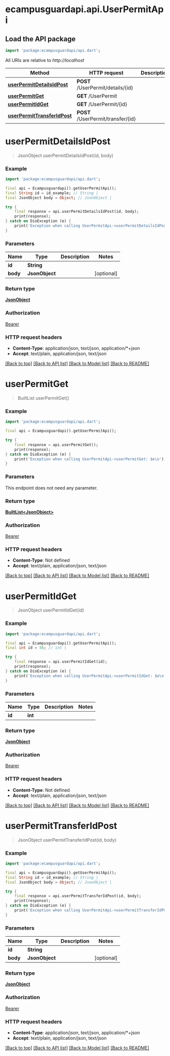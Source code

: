 # ecampusguardapi.api.UserPermitApi

## Load the API package
```dart
import 'package:ecampusguardapi/api.dart';
```

All URIs are relative to *http://localhost*

Method | HTTP request | Description
------------- | ------------- | -------------
[**userPermitDetailsIdPost**](UserPermitApi.md#userpermitdetailsidpost) | **POST** /UserPermit/details/{id} | 
[**userPermitGet**](UserPermitApi.md#userpermitget) | **GET** /UserPermit | 
[**userPermitIdGet**](UserPermitApi.md#userpermitidget) | **GET** /UserPermit/{id} | 
[**userPermitTransferIdPost**](UserPermitApi.md#userpermittransferidpost) | **POST** /UserPermit/transfer/{id} | 


# **userPermitDetailsIdPost**
> JsonObject userPermitDetailsIdPost(id, body)



### Example
```dart
import 'package:ecampusguardapi/api.dart';

final api = Ecampusguardapi().getUserPermitApi();
final String id = id_example; // String | 
final JsonObject body = Object; // JsonObject | 

try {
    final response = api.userPermitDetailsIdPost(id, body);
    print(response);
} catch on DioException (e) {
    print('Exception when calling UserPermitApi->userPermitDetailsIdPost: $e\n');
}
```

### Parameters

Name | Type | Description  | Notes
------------- | ------------- | ------------- | -------------
 **id** | **String**|  | 
 **body** | **JsonObject**|  | [optional] 

### Return type

[**JsonObject**](JsonObject.md)

### Authorization

[Bearer](../README.md#Bearer)

### HTTP request headers

 - **Content-Type**: application/json, text/json, application/*+json
 - **Accept**: text/plain, application/json, text/json

[[Back to top]](#) [[Back to API list]](../README.md#documentation-for-api-endpoints) [[Back to Model list]](../README.md#documentation-for-models) [[Back to README]](../README.md)

# **userPermitGet**
> BuiltList<JsonObject> userPermitGet()



### Example
```dart
import 'package:ecampusguardapi/api.dart';

final api = Ecampusguardapi().getUserPermitApi();

try {
    final response = api.userPermitGet();
    print(response);
} catch on DioException (e) {
    print('Exception when calling UserPermitApi->userPermitGet: $e\n');
}
```

### Parameters
This endpoint does not need any parameter.

### Return type

[**BuiltList&lt;JsonObject&gt;**](JsonObject.md)

### Authorization

[Bearer](../README.md#Bearer)

### HTTP request headers

 - **Content-Type**: Not defined
 - **Accept**: text/plain, application/json, text/json

[[Back to top]](#) [[Back to API list]](../README.md#documentation-for-api-endpoints) [[Back to Model list]](../README.md#documentation-for-models) [[Back to README]](../README.md)

# **userPermitIdGet**
> JsonObject userPermitIdGet(id)



### Example
```dart
import 'package:ecampusguardapi/api.dart';

final api = Ecampusguardapi().getUserPermitApi();
final int id = 56; // int | 

try {
    final response = api.userPermitIdGet(id);
    print(response);
} catch on DioException (e) {
    print('Exception when calling UserPermitApi->userPermitIdGet: $e\n');
}
```

### Parameters

Name | Type | Description  | Notes
------------- | ------------- | ------------- | -------------
 **id** | **int**|  | 

### Return type

[**JsonObject**](JsonObject.md)

### Authorization

[Bearer](../README.md#Bearer)

### HTTP request headers

 - **Content-Type**: Not defined
 - **Accept**: text/plain, application/json, text/json

[[Back to top]](#) [[Back to API list]](../README.md#documentation-for-api-endpoints) [[Back to Model list]](../README.md#documentation-for-models) [[Back to README]](../README.md)

# **userPermitTransferIdPost**
> JsonObject userPermitTransferIdPost(id, body)



### Example
```dart
import 'package:ecampusguardapi/api.dart';

final api = Ecampusguardapi().getUserPermitApi();
final String id = id_example; // String | 
final JsonObject body = Object; // JsonObject | 

try {
    final response = api.userPermitTransferIdPost(id, body);
    print(response);
} catch on DioException (e) {
    print('Exception when calling UserPermitApi->userPermitTransferIdPost: $e\n');
}
```

### Parameters

Name | Type | Description  | Notes
------------- | ------------- | ------------- | -------------
 **id** | **String**|  | 
 **body** | **JsonObject**|  | [optional] 

### Return type

[**JsonObject**](JsonObject.md)

### Authorization

[Bearer](../README.md#Bearer)

### HTTP request headers

 - **Content-Type**: application/json, text/json, application/*+json
 - **Accept**: text/plain, application/json, text/json

[[Back to top]](#) [[Back to API list]](../README.md#documentation-for-api-endpoints) [[Back to Model list]](../README.md#documentation-for-models) [[Back to README]](../README.md)


